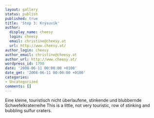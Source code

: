 ```yaml
---
layout: gallery
status: publish
published: true
title: 'Stop 3: Krýsuvík'
author:
  display_name: cheesy
  login: cheesy
  email: christine@cheesy.at
  url: http://www.cheesy.at/
author_login: cheesy
author_email: christine@cheesy.at
author_url: http://www.cheesy.at/
wordpress_id: 1798
date: '2008-06-11 00:00:00 +0100'
date_gmt: '2008-06-11 00:00:00 +0100'
categories:
- Uncategorized
comments: []
---
```

<!--:de-->Eine kleine, touristisch nicht überlaufene, stinkende und blubbernde Schwefelkraterreihe
<!--:--><!--:en-->This is a little, not very touristic, row of stinking and bubbling sulfur craters.
<!--:-->
